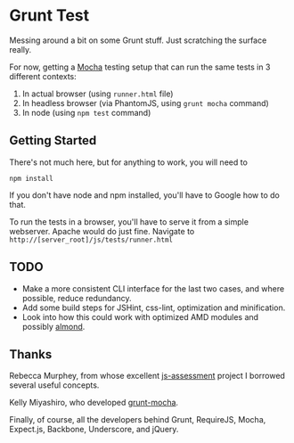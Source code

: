 # Grunt Test

Messing around a bit on some Grunt stuff. Just scratching the surface really.

For now, getting a [Mocha](http://visionmedia.github.com/mocha/) testing setup
that can run the same tests in 3 different contexts:

1. In actual browser (using `runner.html` file)
2. In headless browser (via PhantomJS, using `grunt mocha` command)
3. In node (using `npm test` command)

## Getting Started

There's not much here, but for anything to work, you will need to

    npm install

If you don't have node and npm installed, you'll have to Google how to do that.

To run the tests in a browser, you'll have to serve it from a simple webserver.
Apache would do just fine. Navigate to
`http://[server_root]/js/tests/runner.html`

## TODO

- Make a more consistent CLI interface for the last two cases, and where possible, reduce redundancy.
- Add some build steps for JSHint, css-lint, optimization and minification.
- Look into how this could work with optimized AMD modules and possibly [almond](https://github.com/jrburke/almond).

## Thanks

Rebecca Murphey, from whose excellent
[js-assessment](https://github.com/rmurphey/js-assessment) project I borrowed
several useful concepts.

Kelly Miyashiro, who developed
[grunt-mocha](https://github.com/kmiyashiro/grunt-mocha).

Finally, of course, all the developers behind Grunt, RequireJS, Mocha,
Expect.js, Backbone, Underscore, and jQuery.
